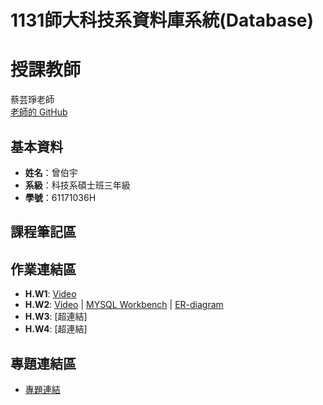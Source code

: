 # 1131師大科技系資料庫系統(Database)
# 授課教師
蔡芸琤老師  
[老師的 GitHub](https://github.com/peculab/Database)

## 基本資料
- **姓名**：曾伯宇
- **系級**：科技系碩士班三年級
- **學號**：61171036H

## 課程筆記區

## 作業連結區
- **H.W1**: [Video](https://www.youtube.com/watch?v=Q4qnY9xTYms)
- **H.W2**: [Video](超連結) | [MYSQL Workbench](超連結) | [ER-diagram](超連結)
- **H.W3**: [超連結]
- **H.W4**: [超連結]

## 專題連結區
- [專題連結](超連結)
